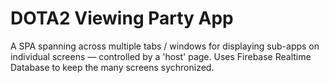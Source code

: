 # DOTA2 Viewing Party App

A SPA spanning across multiple tabs / windows for displaying sub-apps on individual screens — controlled by a 'host' page.
Uses Firebase Realtime Database to keep the many screens sychronized.
